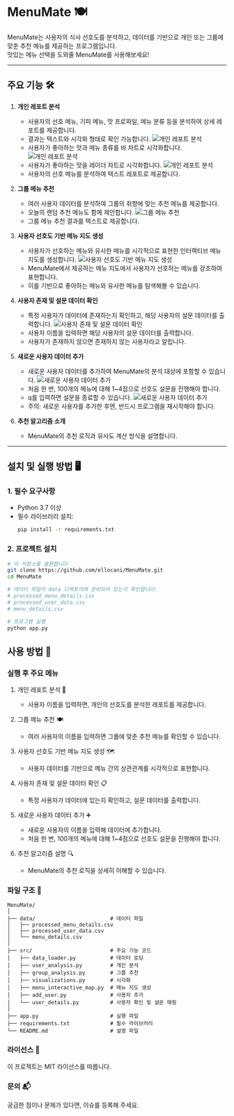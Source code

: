 # MenuMate 🍽️  
MenuMate는 사용자의 식사 선호도를 분석하고, 데이터를 기반으로 개인 또는 그룹에 맞춘 추천 메뉴를 제공하는 프로그램입니다.  
맛있는 메뉴 선택을 도와줄 MenuMate를 사용해보세요!

---

## 주요 기능 🛠️
1. **개인 레포트 분석**  
   - 사용자의 선호 메뉴, 기피 메뉴, 맛 프로파일, 메뉴 분류 등을 분석하여 상세 레포트를 제공합니다.
   - 결과는 텍스트와 시각화 형태로 확인 가능합니다.
   ![개인 레포트 분석](assets\개인취향분석레포트1.png)  
   - 사용자가 좋아하는 맛과 메뉴 종류를 바 차트로 시각화합니다.
   ![개인 레포트 분석](assets\개인취향분석레포트2.png) 
   - 사용자가 좋아하는 맛을 레이더 차트로 시각화합니다. 
   ![개인 레포트 분석](assets\개인취향분석레포트3.png)
   - 사용자의 선호 메뉴를 분석하여 텍스트 레포트로 제공합니다.

2. **그룹 메뉴 추천**  
   - 여러 사용자 데이터를 분석하여 그룹의 취향에 맞는 추천 메뉴를 제공합니다.
   - 오늘의 랜덤 추천 메뉴도 함께 제안합니다.
   ![그룹 메뉴 추천](assets\그룹메뉴추천png)
   - 그룹 메뉴 추천 결과를 텍스트로 제공합니다.

3. **사용자 선호도 기반 메뉴 지도 생성**  
   - 사용자가 선호하는 메뉴와 유사한 메뉴를 시각적으로 표현한 인터랙티브 메뉴 지도를 생성합니다.
   ![사용자 선호도 기반 메뉴 지도 생성](assets\메뉴상관관계지도.png)
   - MenuMate에서 제공하는 메뉴 지도에서 사용자가 선호하는 메뉴를 강조하여 표현합니다.
   - 이를 기반으로 좋아하는 메뉴와 유사한 메뉴를 탐색해볼 수 있습니다.

4. **사용자 존재 및 설문 데이터 확인**  
   - 특정 사용자가 데이터에 존재하는지 확인하고, 해당 사용자의 설문 데이터를 출력합니다.
   ![사용자 존재 및 설문 데이터 확인](assets\사용자존재확인.png)
   - 사용자 이름을 입력하면 해당 사용자의 설문 데이터를 출력합니다.
   - 사용자가 존재하지 않으면 존재하지 않는 사용자라고 알립니다.

5. **새로운 사용자 데이터 추가**  
   - 새로운 사용자 데이터를 추가하여 MenuMate의 분석 대상에 포함할 수 있습니다.
   ![새로운 사용자 데이터 추가](assets\사용자입력예시.png)
   - 처음 한 번, 100개의 메뉴에 대해 1~4점으로 선호도 설문을 진행해야 합니다.
   - q를 입력하면 설문을 종료할 수 있습니다.
   ![새로운 사용자 데이터 추가](assets\사용자입력예시.png)
   - 주의: 새로운 사용자를 추가한 후엔, 반드시 프로그램을 재시작해야 합니다.

6. **추천 알고리즘 소개**  
   - MenuMate의 추천 로직과 유사도 계산 방식을 설명합니다.

---

## 설치 및 실행 방법 🖥️

### 1. **필수 요구사항**
- Python 3.7 이상
- 필수 라이브러리 설치:
  ```bash
  pip install -r requirements.txt
   ```
  
### 2. **프로젝트 설치**
```bash
# 이 저장소를 클론합니다
git clone https://github.com/ellocani/MenuMate.git
cd MenuMate

# 데이터 파일이 data 디렉토리에 준비되어 있는지 확인합니다:
# processed_menu_details.csv
# processed_user_data.csv
# menu_details.csv

# 프로그램 실행
python app.py
```

## 사용 방법 📖
### 실행 후 주요 메뉴
1. 개인 레포트 분석 📝
   - 사용자 이름을 입력하면, 개인의 선호도를 분석한 레포트를 제공합니다.

2. 그룹 메뉴 추천 🍽️
   - 여러 사용자의 이름을 입력하면 그룹에 맞춘 추천 메뉴를 확인할 수 있습니다.

3. 사용자 선호도 기반 메뉴 지도 생성 🗺️
   - 사용자 데이터를 기반으로 메뉴 간의 상관관계를 시각적으로 표현합니다.

4. 사용자 존재 및 설문 데이터 확인 📋
   - 특정 사용자가 데이터에 있는지 확인하고, 설문 데이터를 출력합니다.

5. 새로운 사용자 데이터 추가 ➕
   - 새로운 사용자의 이름을 입력해 데이터에 추가합니다.
   - 처음 한 번, 100개의 메뉴에 대해 1~4점으로 선호도 설문을 진행해야 합니다.

6. 추천 알고리즘 설명 🔍
   - MenuMate의 추천 로직을 상세히 이해할 수 있습니다.

### 파일 구조 📂
```plaintext
MenuMate/
│
├── data/                        # 데이터 파일
│   ├── processed_menu_details.csv
│   ├── processed_user_data.csv
│   └── menu_details.csv
│
├── src/                         # 주요 기능 코드
│   ├── data_loader.py           # 데이터 로딩
│   ├── user_analysis.py         # 개인 분석
│   ├── group_analysis.py        # 그룹 추천
│   ├── visualizations.py        # 시각화
│   ├── menu_interactive_map.py  # 메뉴 지도 생성
│   ├── add_user.py              # 사용자 추가
│   └── user_details.py          # 사용자 확인 및 설문 매핑
│
├── app.py                       # 실행 파일
├── requirements.txt             # 필수 라이브러리
└── README.md                    # 설명 파일
```

### 라이선스 📜
이 프로젝트는 MIT 라이선스를 따릅니다.

### 문의 📬
궁금한 점이나 문제가 있다면, 이슈를 등록해 주세요.
